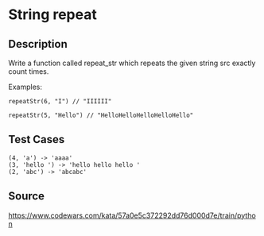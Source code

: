 # String repeat

## Description 

Write a function called repeat_str which repeats the given string src exactly count times.

Examples:

    repeatStr(6, "I") // "IIIIII"
    
    repeatStr(5, "Hello") // "HelloHelloHelloHelloHello"

## Test Cases

    (4, 'a') -> 'aaaa'
    (3, 'hello ') -> 'hello hello hello '
    (2, 'abc') -> 'abcabc'

## Source
https://www.codewars.com/kata/57a0e5c372292dd76d000d7e/train/python

